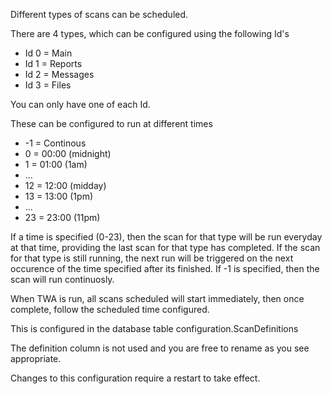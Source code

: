 Different types of scans can be scheduled.

There are 4 types, which can be configured using the following Id's
- Id 0 = Main
- Id 1 = Reports
- Id 2 = Messages
- Id 3 = Files

You can only have one of each Id.

These can be configured to run at different times
- -1 = Continous
- 0 = 00:00 (midnight)
- 1 = 01:00 (1am)
- ...
- 12 = 12:00 (midday)
- 13 = 13:00 (1pm)
- ...
- 23 = 23:00 (11pm)

If a time is specified (0-23), then the scan for that type will be run everyday at that time, providing the last scan for that type has completed. If the scan for that type is still running, the next run will be triggered on the next occurence of the time specified after its finished.
If -1 is specified, then the scan will run continuosly.

When TWA is run, all scans scheduled will start immediately, then once complete, follow the scheduled time configured.

This is configured in the database table configuration.ScanDefinitions

The definition column is not used and you are free to rename as you see appropriate.

Changes to this configuration require a restart to take effect.
